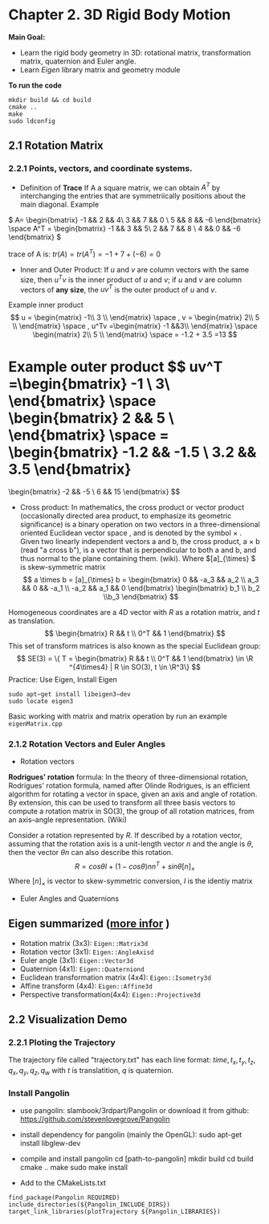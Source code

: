 # Chapter 2. 3D Rigid Body Motion
**Main Goal:**

- Learn the rigid body geometry in 3D: rotational matrix, transformation matrix, quaternion and Euler angle.
- Learn *Eigen* library matrix and geometry module

**To run the code**
```
mkdir build && cd build
cmake ..
make
sudo ldconfig
```

## 2.1 Rotation Matrix
### 2.2.1 Points, vectors, and coordinate systems.
- Definition of **Trace**
If A a square matrix, we can obtain $A^T$ by interchanging the entries that are symmetriically positions about the main diagonal. Example

$
A= \begin{bmatrix}
-1 && 2 && 4\\
3 && 7 && 0 \\
5 && 8 && -6
\end{bmatrix} \space 
A^T = \begin{bmatrix}
-1 && 3 && 5\\
2 && 7 && 8 \\
4 && 0 && -6
\end{bmatrix}
$

 trace of A is: 
 $tr(A) = tr(A^T)= -1 +7+(-6)=0$
 
- Inner and Outer Product: If $u$ and $v$ are column vectors with the same size, then $u^Tv$ is the inner product of $u$ and $v$; if $u$ and $v$ are column vectors of **any size**, the $uv^T$ is the outer product of $u$ and $v$.

Example inner product
$$
u = \begin{matrix}
-1\\
3  \\
\end{matrix} \space  
, v = \begin{matrix}
2\\
5  \\
\end{matrix} \space 
, u^Tv =\begin{matrix}
-1 &&3\\
\end{matrix} \space  \begin{matrix}
2\\
5  \\
\end{matrix} \space 
= -1.2 + 3.5 =13
$$


Example outer product
$$
uv^T =\begin{bmatrix}
-1 \\ 3\\
\end{bmatrix} \space  
\begin{bmatrix}
2 && 5  \\
\end{bmatrix} \space =
\begin{bmatrix}
-1.2 && -1.5 \\
3.2 && 3.5
\end{bmatrix}
=
\begin{bmatrix}
-2 && -5 \\
 6 && 15
\end{bmatrix}
$$

- Cross product: In mathematics, the cross product or vector product (occasionally directed area product, to emphasize its geometric significance) is a binary operation on two vectors in a three-dimensional oriented Euclidean vector space , and is denoted by the symbol × . Given two linearly independent vectors a and b, the cross product, a × b (read "a cross b"), is a vector that is perpendicular to both a and b, and thus normal to the plane containing them. (wiki). Where $[a]_{\times} $ is skew-symmetric matrix 
$$
a \times b = [a]_{\times} b =
\begin{bmatrix}
0  && -a_3 && a_2 \\
a_3 && 0 && -a_1 \\
-a_2 && a_1 && 0
\end{bmatrix} \begin{bmatrix}
b_1 \\ b_2 \\b_3
\end{bmatrix} 
$$


Homogeneous coordinates are a 4D vector with $R$ as a rotation matrix, and $t$ as translation.
$$
\begin{bmatrix}
R && t  \\
0^T && 1
\end{bmatrix}
$$
This set of transform matrices is also known as the special Euclidean group:
$$
SE(3) = \{ T = \begin{bmatrix}
R && t  \\
0^T && 1
\end{bmatrix} \in \R ^{4\times4} | R \in SO(3),  t \in \R^3\} 
$$
Practice: Use Eigen, Install Eigen
```
sudo apt−get install libeigen3−dev
sudo locate eigen3
```
Basic working with matrix and matrix operation by run an example `eigenMatrix.cpp`

### 2.1.2 Rotation Vectors and Euler Angles
- Rotation vectors

**Rodrigues' rotation** formula: In the theory of three-dimensional rotation, Rodrigues' rotation formula, named after Olinde Rodrigues, is an efficient algorithm for rotating a vector in space, given an axis and angle of rotation. By extension, this can be used to transform all three basis vectors to compute a rotation matrix in SO(3), the group of all rotation matrices, from an axis–angle representation. (Wiki)

Consider a rotation represented by $R$. If described by a rotation vector, assuming that the rotation axis is a unit-length vector $n$ and the angle is $\theta$, then the vector
$\theta n$ can also describe this rotation.
$$
R = cos\theta I + (1-cos\theta)nn^T + sin\theta [n]_\times
$$ 
Where $[n]_\times$ is vector to skew-symmetric conversion, $I$ is the identiy matrix

- Euler Angles and Quaternions
## Eigen summarized ([more infor](http://eigen.tuxfamily.org/dox/group__TutorialGeometry.html) )
- Rotation matrix (3x3): `Eigen::Matrix3d`
- Rotation vector (3x1): `Eigen::AngleAxisd`
- Euler angle (3x1): `Eigen::Vector3d`
- Quaternion (4x1): `Eigen::Quaterniond`
- Euclidean transformation matrix (4x4): `Eigen::Isometry3d`
- Affine transform (4x4): `Eigen::Affine3d`
- Perspective transformation(4x4): `Eigen::Projective3d`

## 2.2 Visualization Demo
### 2.2.1 Ploting the Trajectory
 The trajectory file called "trajectory.txt" has each line format:  $time, t_x, t_y, t_z, q_x, q_y, q_z, q_w$  with $t$ is translatition, $q$ is quaternion.

### Install Pangolin
* use pangolin: slambook/3rdpart/Pangolin or download it from github: https://github.com/stevenlovegrove/Pangolin

* install dependency for pangolin (mainly the OpenGL): 
sudo apt-get install libglew-dev

* compile and install pangolin
cd [path-to-pangolin]
mkdir build
cd build
cmake ..
make 
sudo make install 

* Add to the CMakeLists.txt
```
find_package(Pangolin REQUIRED)
include_directories(${Pangolin_INCLUDE_DIRS})
target_link_libraries(plotTrajectory ${Pangolin_LIBRARIES})
```
